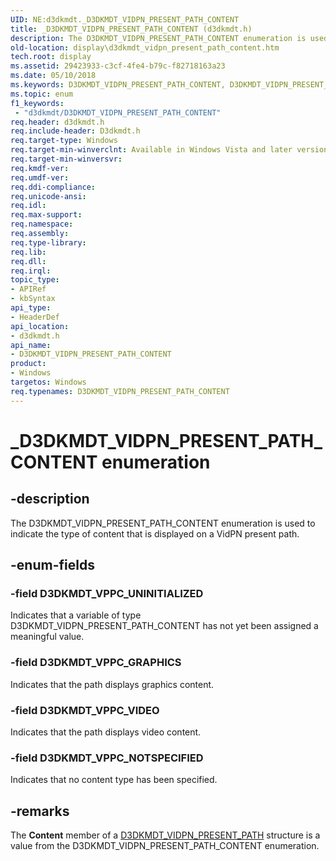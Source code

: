 ```yaml
---
UID: NE:d3dkmdt._D3DKMDT_VIDPN_PRESENT_PATH_CONTENT
title: _D3DKMDT_VIDPN_PRESENT_PATH_CONTENT (d3dkmdt.h)
description: The D3DKMDT_VIDPN_PRESENT_PATH_CONTENT enumeration is used to indicate the type of content that is displayed on a VidPN present path.
old-location: display\d3dkmdt_vidpn_present_path_content.htm
tech.root: display
ms.assetid: 29423933-c3cf-4fe4-b79c-f82718163a23
ms.date: 05/10/2018
ms.keywords: D3DKMDT_VIDPN_PRESENT_PATH_CONTENT, D3DKMDT_VIDPN_PRESENT_PATH_CONTENT enumeration [Display Devices], D3DKMDT_VPPC_GRAPHICS, D3DKMDT_VPPC_NOTSPECIFIED, D3DKMDT_VPPC_UNINITIALIZED, D3DKMDT_VPPC_VIDEO, DmEnums_000ba351-38c5-4ab5-981c-15e4f44b3765.xml, _D3DKMDT_VIDPN_PRESENT_PATH_CONTENT, d3dkmdt/D3DKMDT_VIDPN_PRESENT_PATH_CONTENT, d3dkmdt/D3DKMDT_VPPC_GRAPHICS, d3dkmdt/D3DKMDT_VPPC_NOTSPECIFIED, d3dkmdt/D3DKMDT_VPPC_UNINITIALIZED, d3dkmdt/D3DKMDT_VPPC_VIDEO, display.d3dkmdt_vidpn_present_path_content
ms.topic: enum
f1_keywords:
 - "d3dkmdt/D3DKMDT_VIDPN_PRESENT_PATH_CONTENT"
req.header: d3dkmdt.h
req.include-header: D3dkmdt.h
req.target-type: Windows
req.target-min-winverclnt: Available in Windows Vista and later versions of the Windows operating systems.
req.target-min-winversvr: 
req.kmdf-ver: 
req.umdf-ver: 
req.ddi-compliance: 
req.unicode-ansi: 
req.idl: 
req.max-support: 
req.namespace: 
req.assembly: 
req.type-library: 
req.lib: 
req.dll: 
req.irql: 
topic_type:
- APIRef
- kbSyntax
api_type:
- HeaderDef
api_location:
- d3dkmdt.h
api_name:
- D3DKMDT_VIDPN_PRESENT_PATH_CONTENT
product:
- Windows
targetos: Windows
req.typenames: D3DKMDT_VIDPN_PRESENT_PATH_CONTENT
---
```


# _D3DKMDT_VIDPN_PRESENT_PATH_CONTENT enumeration


## -description


The D3DKMDT_VIDPN_PRESENT_PATH_CONTENT enumeration is used to indicate the type of content that is displayed on a VidPN present path.


## -enum-fields




### -field D3DKMDT_VPPC_UNINITIALIZED

Indicates that a variable of type D3DKMDT_VIDPN_PRESENT_PATH_CONTENT has not yet been assigned a meaningful value.


### -field D3DKMDT_VPPC_GRAPHICS

Indicates that the path displays graphics content.


### -field D3DKMDT_VPPC_VIDEO

Indicates that the path displays video content.


### -field D3DKMDT_VPPC_NOTSPECIFIED

Indicates that no content type has been specified.


## -remarks



The <b>Content</b> member of a <a href="https://docs.microsoft.com/windows-hardware/drivers/ddi/content/d3dkmdt/ns-d3dkmdt-_d3dkmdt_vidpn_present_path">D3DKMDT_VIDPN_PRESENT_PATH</a> structure is a value from the D3DKMDT_VIDPN_PRESENT_PATH_CONTENT enumeration.



